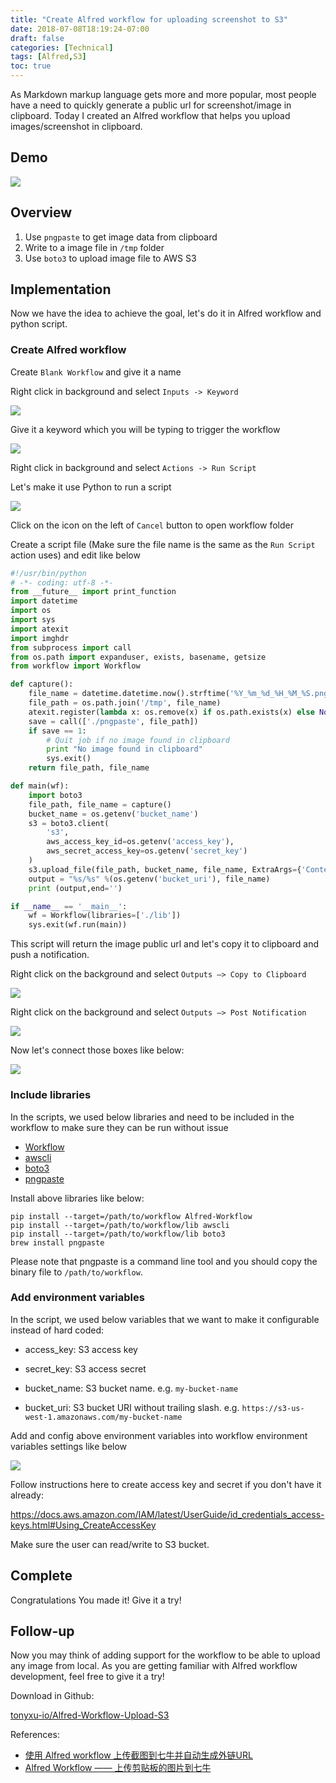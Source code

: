 ```yaml
---
title: "Create Alfred workflow for uploading screenshot to S3"
date: 2018-07-08T18:19:24-07:00
draft: false
categories: [Technical]
tags: [Alfred,S3]
toc: true
---
```


As Markdown markup language gets more and more popular, most people have a need to quickly generate a public url for screenshot/image in clipboard. Today I created an Alfred workflow that helps you upload images/screenshot in clipboard.

<!--more-->

## Demo

![](https://s3-us-west-1.amazonaws.com/tonyxu-img/2018-07-08+21_33_30.gif)

## Overview

1. Use `pngpaste` to get image data from clipboard
2. Write to a image file in `/tmp` folder
3. Use `boto3` to upload image file to AWS S3

## Implementation

Now we have the idea to achieve the goal, let's do it in Alfred workflow and python script.

### Create Alfred workflow

Create `Blank Workflow` and give it a name

Right click in background and select `Inputs -> Keyword`

![](https://s3-us-west-1.amazonaws.com/tonyxu-img/2018_07_08_20_56_57.png)

Give it a keyword which you will be typing to trigger the workflow

![](https://s3-us-west-1.amazonaws.com/tonyxu-img/2018_07_08_20_50_57.png)

Right click in background and select `Actions -> Run Script`

Let's make it use Python to run a script

![](https://s3-us-west-1.amazonaws.com/tonyxu-img/2018_07_08_20_58_41.png)

Click on the icon on the left of `Cancel` button to open workflow folder

Create a script file (Make sure the file name is the same as the `Run Script` action uses) and edit like below

```python
#!/usr/bin/python
# -*- coding: utf-8 -*-
from __future__ import print_function
import datetime
import os
import sys
import atexit
import imghdr
from subprocess import call
from os.path import expanduser, exists, basename, getsize
from workflow import Workflow

def capture():
    file_name = datetime.datetime.now().strftime('%Y_%m_%d_%H_%M_%S.png')
    file_path = os.path.join('/tmp', file_name)
    atexit.register(lambda x: os.remove(x) if os.path.exists(x) else None, file_path)
    save = call(['./pngpaste', file_path])
    if save == 1:
        # Quit job if no image found in clipboard
        print "No image found in clipboard"
        sys.exit()
    return file_path, file_name

def main(wf):
    import boto3
    file_path, file_name = capture()
    bucket_name = os.getenv('bucket_name')
    s3 = boto3.client(
        's3',
        aws_access_key_id=os.getenv('access_key'),
        aws_secret_access_key=os.getenv('secret_key')
    )
    s3.upload_file(file_path, bucket_name, file_name, ExtraArgs={'ContentType': "image/png"})
    output = "%s/%s" %(os.getenv('bucket_uri'), file_name)
    print (output,end='')

if __name__ == '__main__':
    wf = Workflow(libraries=['./lib'])
    sys.exit(wf.run(main))
```

This script will return the image public url and let's copy it to clipboard and push a notification.

Right click on the background and select `Outputs –> Copy to Clipboard`

![](https://s3-us-west-1.amazonaws.com/tonyxu-img/2018_07_08_21_06_32.png)

Right click on the background and select `Outputs –> Post Notification`

![](https://s3-us-west-1.amazonaws.com/tonyxu-img/2018_07_08_21_06_54.png)

Now let's connect those boxes like below:

![](https://s3-us-west-1.amazonaws.com/tonyxu-img/2018_07_08_21_07_52.png)

### Include libraries

In the scripts, we used below libraries and need to be included in the workflow to make sure they can be run without issue

- [Workflow](http://alfredworkflow.readthedocs.io/en/latest/installation.html)
- [awscli](https://docs.aws.amazon.com/cli/latest/userguide/installing.html)
- [boto3](https://boto3.readthedocs.io/en/latest/guide/quickstart.html#installation)
- [pngpaste](https://github.com/jcsalterego/pngpaste)

Install above libraries like below:

```
pip install --target=/path/to/workflow Alfred-Workflow
pip install --target=/path/to/workflow/lib awscli
pip install --target=/path/to/workflow/lib boto3
brew install pngpaste
```

Please note that pngpaste is a command line tool and you should copy the binary file to `/path/to/workflow`.

### Add environment variables

In the script, we used below variables that we want to make it configurable instead of hard coded:

- access_key: S3 access key

- secret_key: S3 access secret

- bucket_name: S3 bucket name. e.g. `my-bucket-name`

- bucket_uri: S3 bucket URI without trailing slash. e.g. `https://s3-us-west-1.amazonaws.com/my-bucket-name`

Add and config above environment variables into workflow environment variables settings like below

![](https://s3-us-west-1.amazonaws.com/tonyxu-img/2018_07_10_20_55_19.png)

Follow instructions here to create access key and secret if you don't have it already:

https://docs.aws.amazon.com/IAM/latest/UserGuide/id_credentials_access-keys.html#Using_CreateAccessKey

Make sure the user can read/write to S3 bucket.

## Complete

Congratulations You made it! Give it a try!

## Follow-up

Now you may think of adding support for the workflow to be able to upload any image from local. As you are getting familiar with Alfred workflow development, feel free to give it a try!

Download in Github:

[tonyxu-io/Alfred-Workflow-Upload-S3](https://github.com/tonyxu-io/Alfred-Workflow-Upload-S3)

References:

- [使用 Alfred workflow 上传截图到七牛并自动生成外链URL](http://xfyuan.github.io/2017/03/use-alfred-to-auto-upload-screenshot-to-qiniu-and-generate-the-markdown-image-url/)
- [Alfred Workflow —— 上传剪贴板的图片到七牛](http://labmain.com/2016/04/06/A_Alfred_Workflow_upload_clipboard%27image_to_qiniu/)